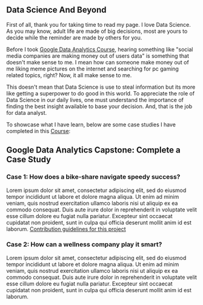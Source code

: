 ## Data Science And Beyond

First of all, thank you for taking time to read my page. I love Data Science. As you may know, adult life are made of big decisions, most are yours to decide while the reminder are made by others for you. 

Before I took [Google Data Analytics Course](https://www.coursera.org/professional-certificates/google-data-analytics), hearing something like "social media companies are making money out of users data" is something that doesn't make sense to me. I mean how can someone make money out of me liking meme pictures on the internet and searching for pc gaming related topics, right? Now, it all make sense to me. 

This doesn't mean that Data Science is use to steal information but its more like getting a superpower to do good in this world. To appreciate the role of Data Science in our daily lives, one must understand the importance of finding the best insight available to base your decision. And, that is the job for data analyst. 

To showcase what I have learn, below are some case studies I have completed in this [Course](https://www.coursera.org/professional-certificates/google-data-analytics):

## Google Data Analytics Capstone: Complete a Case Study

### Case 1: How does a bike-share navigate speedy success?

Lorem ipsum dolor sit amet, consectetur adipiscing elit, sed do eiusmod tempor incididunt ut labore et dolore magna aliqua. Ut enim ad minim veniam, quis nostrud exercitation ullamco laboris nisi ut aliquip ex ea commodo consequat. Duis aute irure dolor in reprehenderit in voluptate velit esse cillum dolore eu fugiat nulla pariatur. Excepteur sint occaecat cupidatat non proident, sunt in culpa qui officia deserunt mollit anim id est laborum. [Contribution guidelines for this project](/cs1insights.pdf)


### Case 2: How can a wellness company play it smart?

Lorem ipsum dolor sit amet, consectetur adipiscing elit, sed do eiusmod tempor incididunt ut labore et dolore magna aliqua. Ut enim ad minim veniam, quis nostrud exercitation ullamco laboris nisi ut aliquip ex ea commodo consequat. Duis aute irure dolor in reprehenderit in voluptate velit esse cillum dolore eu fugiat nulla pariatur. Excepteur sint occaecat cupidatat non proident, sunt in culpa qui officia deserunt mollit anim id est laborum.
